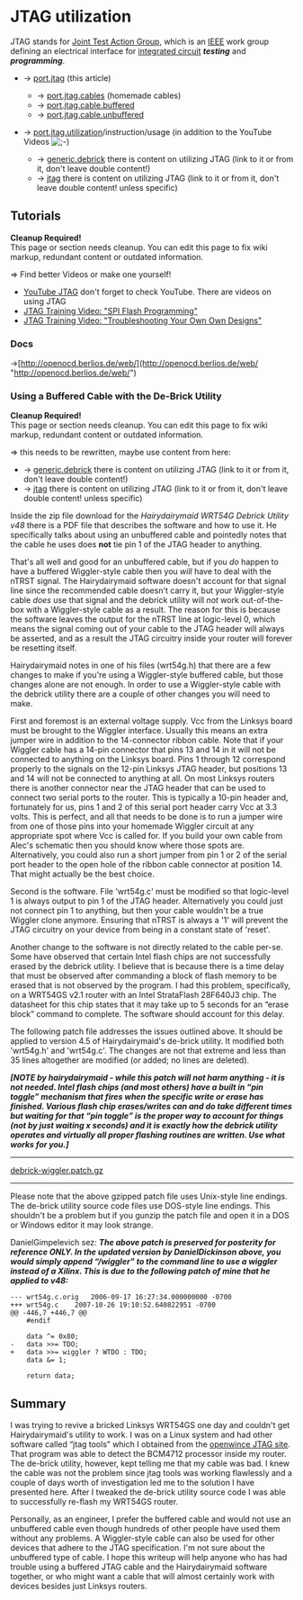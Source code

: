 # JTAG utilization

JTAG stands for [Joint Test Action Group](https://en.wikipedia.org/wiki/Joint%20Test%20Action%20Group "https://en.wikipedia.org/wiki/Joint Test Action Group"), which is an [IEEE](https://en.wikipedia.org/wiki/Institute%20of%20Electrical%20and%20Electronics%20Engineers "https://en.wikipedia.org/wiki/Institute of Electrical and Electronics Engineers") work group defining an electrical interface for [integrated circuit](/docs/techref/hardware/ic "docs:techref:hardware:ic") ***testing*** and ***programming***.

- → [port.jtag](/docs/techref/hardware/port.jtag "docs:techref:hardware:port.jtag") (this article)
  
  - → [port.jtag.cables](/docs/techref/hardware/port.jtag.cables "docs:techref:hardware:port.jtag.cables") (homemade cables)
  - → [port.jtag.cable.buffered](/docs/techref/hardware/port.jtag.cable.buffered "docs:techref:hardware:port.jtag.cable.buffered")
  - → [port.jtag.cable.unbuffered](/docs/techref/hardware/port.jtag.cable.unbuffered "docs:techref:hardware:port.jtag.cable.unbuffered")
- → [port.jtag.utilization](/docs/techref/hardware/port.jtag.utilization "docs:techref:hardware:port.jtag.utilization")/instruction/usage (in addition to the YouTube Videos ![;-)](/lib/images/smileys/wink.svg)
  
  - → [generic.debrick](/docs/guide-user/troubleshooting/generic.debrick "docs:guide-user:troubleshooting:generic.debrick") there is content on utilizing JTAG (link to it or from it, don't leave double content!)
  - → [jtag](/toh/davolink/dv-201amr#jtag "toh:davolink:dv-201amr") there is content on utilizing JTAG (link to it or from it, don't leave double content! unless specific)

## Tutorials

**Cleanup Required!**  
This page or section needs cleanup. You can edit this page to fix wiki markup, redundant content or outdated information.

⇒ Find better Videos or make one yourself!

- [YouTube JTAG](http://www.youtube.com/results?search_query=JTAG%20-xbox&aq=f "http://www.youtube.com/results?search_query=JTAG+-xbox&aq=f") don't forget to check YouTube. There are videos on using JTAG
- [JTAG Training Video: "SPI Flash Programming"](http://www.youtube.com/watch?v=iKmq823GpDE&feature=related "http://www.youtube.com/watch?v=iKmq823GpDE&feature=related")
- [JTAG Training Video: "Troubleshooting Your Own Own Designs"](http://www.youtube.com/watch?v=FayCU_tZvvk&feature=autoplay&list=PL78E7A976E7A97787&index=16&playnext=2 "http://www.youtube.com/watch?v=FayCU_tZvvk&feature=autoplay&list=PL78E7A976E7A97787&index=16&playnext=2")

### Docs

→[http://openocd.berlios.de/web/](http://openocd.berlios.de/web/ "http://openocd.berlios.de/web/")

### Using a Buffered Cable with the De-Brick Utility

**Cleanup Required!**  
This page or section needs cleanup. You can edit this page to fix wiki markup, redundant content or outdated information.

⇒ this needs to be rewritten, maybe use content from here:

- → [generic.debrick](/docs/guide-user/troubleshooting/generic.debrick "docs:guide-user:troubleshooting:generic.debrick") there is content on utilizing JTAG (link to it or from it, don't leave double content!)
- → [jtag](/toh/davolink/dv-201amr#jtag "toh:davolink:dv-201amr") there is content on utilizing JTAG (link to it or from it, don't leave double content! unless specific)

Inside the zip file download for the *Hairydairymaid WRT54G Debrick Utility v48* there is a PDF file that describes the software and how to use it. He specifically talks about using an unbuffered cable and pointedly notes that the cable he uses does **not** tie pin 1 of the JTAG header to anything.

That's all well and good for an unbuffered cable, but if you *do* happen to have a buffered Wiggler-style cable then you *will* have to deal with the nTRST signal. The Hairydairymaid software doesn't account for that signal line since the recommended cable doesn't carry it, but your Wiggler-style cable *does* use that signal and the debrick utility will *not* work out-of-the-box with a Wiggler-style cable as a result. The reason for this is because the software leaves the output for the nTRST line at logic-level 0, which means the signal coming out of your cable to the JTAG header will always be asserted, and as a result the JTAG circuitry inside your router will forever be resetting itself.

Hairydairymaid notes in one of his files (wrt54g.h) that there are a few changes to make if you're using a Wiggler-style buffered cable, but those changes alone are not enough. In order to use a Wiggler-style cable with the debrick utility there are a couple of other changes you will need to make.

First and foremost is an external voltage supply. Vcc from the Linksys board must be brought to the Wiggler interface. Usually this means an extra jumper wire in addition to the 14-connector ribbon cable. Note that if your Wiggler cable has a 14-pin connector that pins 13 and 14 in it will not be connected to anything on the Linksys board. Pins 1 through 12 correspond properly to the signals on the 12-pin Linksys JTAG header, but positions 13 and 14 will not be connected to anything at all. On most Linksys routers there is another connector near the JTAG header that can be used to connect two serial ports to the router. This is typically a 10-pin header and, fortunately for us, pins 1 and 2 of this serial port header carry Vcc at 3.3 volts. This is perfect, and all that needs to be done is to run a jumper wire from one of those pins into your homemade Wiggler circuit at any appropriate spot where Vcc is called for. If you build your own cable from Alec's schematic then you should know where those spots are. Alternatively, you could also run a short jumper from pin 1 or 2 of the serial port header to the open hole of the ribbon cable connector at position 14. That might actually be the best choice.

Second is the software. File 'wrt54g.c' must be modified so that logic-level 1 is always output to pin 1 of the JTAG header. Alternatively you could just not connect pin 1 to anything, but then your cable wouldn't be a true Wiggler clone anymore. Ensuring that nTRST is always a '1' will prevent the JTAG circuitry on your device from being in a constant state of 'reset'.

Another change to the software is not directly related to the cable per-se. Some have observed that certain Intel flash chips are not successfully erased by the debrick utility. I believe that is because there is a time delay that must be observed after commanding a block of flash memory to be erased that is not observed by the program. I had this problem, specifically, on a WRT54GS v2.1 router with an Intel StrataFlash 28F640J3 chip. The datasheet for this chip states that it may take up to 5 seconds for an “erase block” command to complete. The software should account for this delay.

The following patch file addresses the issues outlined above. It should be applied to version 4.5 of Hairydairymaid's de-brick utility. It modified both 'wrt54g.h' and 'wrt54g.c'. The changes are not that extreme and less than 35 lines altogether are modified (or added; no lines are deleted).

***\[NOTE by hairydairymaid - while this patch will not harm anything - it is not needed. Intel flash chips (and most others) have a built in “pin toggle” mechanism that fires when the specific write or erase has finished. Various flash chip erases/writes can and do take different times but waiting for that “pin toggle” is the proper way to account for things (not by just waiting x seconds) and it is exactly how the debrick utility operates and virtually all proper flashing routines are written. Use what works for you.]***

* * *

[debrick-wiggler.patch.gz](/_media/oldwiki/openwrtdocs/customizing/hardware/debrick-wiggler.patch.gz "oldwiki:openwrtdocs:customizing:hardware:debrick-wiggler.patch.gz (969 B)")

* * *

Please note that the above gzipped patch file uses Unix-style line endings. The de-brick utility source code files use DOS-style line endings. This shouldn't be a problem but if you gunzip the patch file and open it in a DOS or Windows editor it may look strange.

DanielGimpelevich sez: ***The above patch is preserved for posterity for reference ONLY. In the updated version by DanielDickinson above, you would simply append “/wiggler” to the command line to use a wiggler instead of a Xilinx. This is due to the following patch of mine that he applied to v48:***

```
--- wrt54g.c.orig	2006-09-17 16:27:34.000000000 -0700
+++ wrt54g.c	2007-10-26 19:10:52.640822951 -0700
@@ -446,7 +446,7 @@
    #endif

    data ^= 0x80;
-   data >>= TDO;
+   data >>= wiggler ? WTDO : TDO;
    data &= 1;

    return data;
```

## Summary

I was trying to revive a bricked Linksys WRT54GS one day and couldn't get Hairydairymaid's utility to work. I was on a Linux system and had other software called “jtag tools” which I obtained from the [openwince JTAG site](http://openwince.sourceforge.net/jtag/ "http://openwince.sourceforge.net/jtag/"). That program was able to detect the BCM4712 processor inside my router. The de-brick utility, however, kept telling me that my cable was bad. I knew the cable was not the problem since jtag tools was working flawlessly and a couple of days worth of investigation led me to the solution I have presented here. After I tweaked the de-brick utility source code I was able to successfully re-flash my WRT54GS router.

Personally, as an engineer, I prefer the buffered cable and would not use an unbuffered cable even though hundreds of other people have used them without any problems. A Wiggler-style cable can also be used for other devices that adhere to the JTAG specification. I'm not sure about the unbuffered type of cable. I hope this writeup will help anyone who has had trouble using a buffered JTAG cable and the Hairydairymaid software together, or who might want a cable that will almost certainly work with devices besides just Linksys routers.
